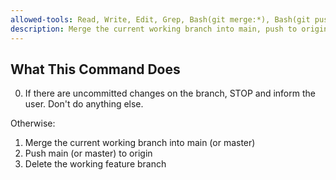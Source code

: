 ```yaml
---
allowed-tools: Read, Write, Edit, Grep, Bash(git merge:*), Bash(git push:*), Bash(git branch -d:*)
description: Merge the current working branch into main, push to origin, and cleanup
---
```


<!-- Some parts of this command are specific to Claude Code,
especially folder locations, front matter, and argument passing.
Modify as needed if using with other coding agents. -->


## What This Command Does

0. If there are uncommitted changes on the branch, STOP and inform the user. Don't do anything else.

Otherwise:
1. Merge the current working branch into main (or master)
2. Push main (or master) to origin
3. Delete the working feature branch
